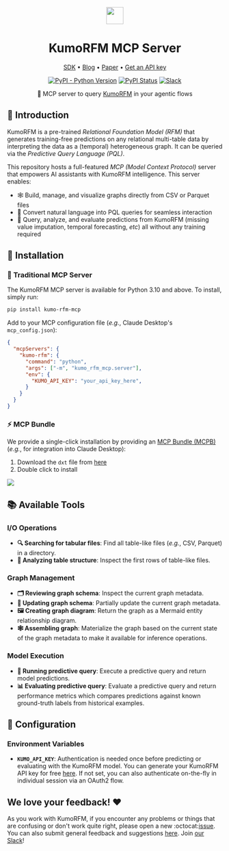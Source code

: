 <div align="center">
  <img src="https://kumo-ai.github.io/kumo-sdk/docs/_static/kumo-logo.svg" height="40"/>
  <h1>KumoRFM MCP Server</h1>
</div>

<div align="center">
  <p>
    <a href="https://github.com/kumo-ai/kumo-rfm/">SDK</a> •
    <a href="https://kumo.ai/company/news/kumo-relational-foundation-model/">Blog</a> •
    <a href="https://kumo.ai/research/kumo_relational_foundation_model.pdf">Paper</a> •
    <a href="https://kumorfm.ai">Get an API key</a>
  </p>

  [![PyPI - Python Version](https://img.shields.io/pypi/pyversions/kumo-rfm-mcp?color=FC1373)](https://pypi.org/project/kumo-rfm-mcp/)
  [![PyPI Status](https://img.shields.io/pypi/v/kumo-rfm-mcp.svg?color=FC1373)](https://pypi.org/project/kumo-rfm-mcp/)
  [![Slack](https://img.shields.io/badge/slack-join-pink.svg?logo=slack&color=FC1373)](https://join.slack.com/t/kumoaibuilders/shared_invite/zt-2z9uih3lf-fPM1z2ACZg~oS3ObmiQLKQ)

  🔬 MCP server to query [KumoRFM](https://kumorfm.ai) in your agentic flows
</div>

## 📖 Introduction

KumoRFM is a pre-trained *Relational Foundation Model (RFM)* that generates training-free predictions on any relational multi-table data by interpreting the data as a (temporal) heterogeneous graph.
It can be queried via the *Predictive Query Language (PQL)*.

This repository hosts a full-featured *MCP (Model Context Protocol)* server that empowers AI assistants with KumoRFM intelligence.
This server enables:

- 🕸️ Build, manage, and visualize graphs directly from CSV or Parquet files
- 💬 Convert natural language into PQL queries for seamless interaction
- 🤖 Query, analyze, and evaluate predictions from KumoRFM (missing value imputation, temporal forecasting, *etc*) all without any training required

## 🚀 Installation

### 🐍 Traditional MCP Server

The KumoRFM MCP server is available for Python 3.10 and above. To install, simply run:

```bash
pip install kumo-rfm-mcp
```

Add to your MCP configuration file (*e.g.*, Claude Desktop's `mcp_config.json`):

```json
{
  "mcpServers": {
    "kumo-rfm": {
      "command": "python",
      "args": ["-m", "kumo_rfm_mcp.server"],
      "env": {
        "KUMO_API_KEY": "your_api_key_here",
      }
    }
  }
}
```

### ⚡ MCP Bundle

We provide a single-click installation by providing an [MCP Bundle (MCPB)](https://github.com/anthropics/mcpb) (*e.g.*, for integration into Claude Desktop):

1. Download the `dxt` file from [here]()
1. Double click to install

<img src="https://kumo-sdk-public.s3.us-west-2.amazonaws.com/mcpb.png" />

## 📚 Available Tools

### I/O Operations

- **🔍 Searching for tabular files**: Find all table-like files (*e.g.*, CSV, Parquet) in a directory.
- **🧐 Analyzing table structure**: Inspect the first rows of table-like files.

### Graph Management

- **🗂️ Reviewing graph schema**: Inspect the current graph metadata.
- **🔄 Updating graph schema**: Partially update the current graph metadata.
- **🖼️ Creating graph diagram**: Return the graph as a Mermaid entity relationship diagram.
- **🕸️ Assembling graph**: Materialize the graph based on the current state of the graph metadata to make it available for inference operations.

### Model Execution

- **🤖 Running predictive query**: Execute a predictive query and return model predictions.
- **📊 Evaluating predictive query**: Evaluate a predictive query and return performance metrics which compares predictions against known ground-truth labels from historical examples.

## 🔧 Configuration

### Environment Variables

* **`KUMO_API_KEY`**: Authentication is needed once before predicting or evaluating with the
    KumoRFM model.
    You can generate your KumoRFM API key for free [here](https://kumorfm.ai).
    If not set, you can also authenticate on-the-fly in individual session via an OAuth2 flow.

## We love your feedback! :heart:

As you work with KumoRFM, if you encounter any problems or things that are confusing or don't work quite right, please open a new :octocat:[issue](https://github.com/kumo-ai/kumo-rfm-mcp/issues/new).
You can also submit general feedback and suggestions [here](https://docs.google.com/forms/d/e/1FAIpQLSfr2HYgJN8ghaKyvU0PSRkqrGd_BijL3oyQTnTxLrf8AEk-EA/viewform).
Join [our Slack](https://join.slack.com/t/kumoaibuilders/shared_invite/zt-2z9uih3lf-fPM1z2ACZg~oS3ObmiQLKQ)!
